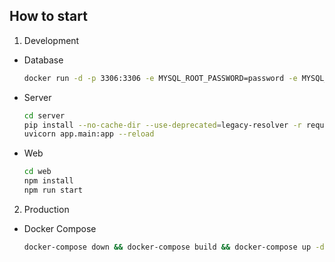 ## How to start
1. Development
- Database
  ```bash
  docker run -d -p 3306:3306 -e MYSQL_ROOT_PASSWORD=password -e MYSQL_DATABASE=test mysql:5.7 --character-set-server=utf8mb4 --collation-server=utf8mb4_unicode_ci
  ```
- Server
  ```bash
  cd server
  pip install --no-cache-dir --use-deprecated=legacy-resolver -r requirements.txt
  uvicorn app.main:app --reload
  ```
- Web
  ```bash
  cd web
  npm install
  npm run start
  ```

2. Production
- Docker Compose
  ```bash
  docker-compose down && docker-compose build && docker-compose up -d
  ```